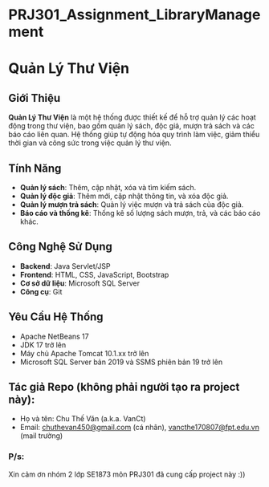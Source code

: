 # PRJ301_Assignment_LibraryManagement
# Quản Lý Thư Viện

## Giới Thiệu

**Quản Lý Thư Viện** là một hệ thống được thiết kế để hỗ trợ quản lý các hoạt động trong thư viện, bao gồm quản lý sách, độc giả, mượn trả sách và các báo cáo liên quan. Hệ thống giúp tự động hóa quy trình làm việc, giảm thiểu thời gian và công sức trong việc quản lý thư viện.

## Tính Năng

- **Quản lý sách**: Thêm, cập nhật, xóa và tìm kiếm sách.
- **Quản lý độc giả**: Thêm mới, cập nhật thông tin, và xóa độc giả.
- **Quản lý mượn trả sách**: Quản lý việc mượn và trả sách của độc giả.
- **Báo cáo và thống kê**: Thống kê số lượng sách mượn, trả, và các báo cáo khác.

## Công Nghệ Sử Dụng

- **Backend**: Java Servlet/JSP
- **Frontend**: HTML, CSS, JavaScript, Bootstrap
- **Cơ sở dữ liệu**: Microsoft SQL Server
- **Công cụ**: Git

## Yêu Cầu Hệ Thống

- Apache NetBeans 17
- JDK 17 trở lên
- Máy chủ Apache Tomcat 10.1.xx trở lên
- Microsoft SQL Server bản 2019 và SSMS phiên bản 19 trở lên

## Tác giả Repo (không phải người tạo ra project này):
- Họ và tên: Chu Thế Văn (a.k.a. VanCt)
- Email: chuthevan450@gmail.com (cá nhân), vancthe170807@fpt.edu.vn (mail trường)

### P/s: 
Xin cảm ơn nhóm 2 lớp SE1873 môn PRJ301 đã cung cấp project này :))
